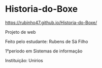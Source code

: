 # Historia-do-Boxe

https://rubinho47.github.io/Historia-do-Boxe/

Projeto de web

Feito pelo estudante: Rubens de Sá Filho

1°periodo em Sistemas de informação

Instituição: Unirios
